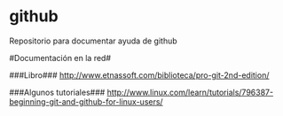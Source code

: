 # github
Repositorio para documentar ayuda de github

#Documentación en la red#

###Libro###
http://www.etnassoft.com/biblioteca/pro-git-2nd-edition/

###Algunos tutoriales###
http://www.linux.com/learn/tutorials/796387-beginning-git-and-github-for-linux-users/
